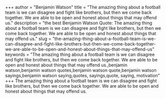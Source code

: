 +++
author = "Benjamin Watson"
title = "The amazing thing about a football team is we can disagree and fight like brothers, but then we come back together. We are able to be open and honest about things that may offend us."
description = "the best Benjamin Watson Quote: The amazing thing about a football team is we can disagree and fight like brothers, but then we come back together. We are able to be open and honest about things that may offend us."
slug = "the-amazing-thing-about-a-football-team-is-we-can-disagree-and-fight-like-brothers-but-then-we-come-back-together-we-are-able-to-be-open-and-honest-about-things-that-may-offend-us"
keywords = "The amazing thing about a football team is we can disagree and fight like brothers, but then we come back together. We are able to be open and honest about things that may offend us.,benjamin watson,benjamin watson quotes,benjamin watson quote,benjamin watson sayings,benjamin watson saying,quotes, sayings,quote, saying, motivation"
+++
The amazing thing about a football team is we can disagree and fight like brothers, but then we come back together. We are able to be open and honest about things that may offend us.
